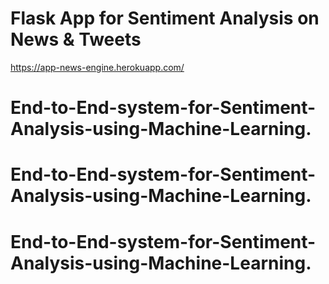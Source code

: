 # Flask App for Sentiment Analysis on News & Tweets

https://app-news-engine.herokuapp.com/
# End-to-End-system-for-Sentiment-Analysis-using-Machine-Learning.
# End-to-End-system-for-Sentiment-Analysis-using-Machine-Learning.
# End-to-End-system-for-Sentiment-Analysis-using-Machine-Learning.
